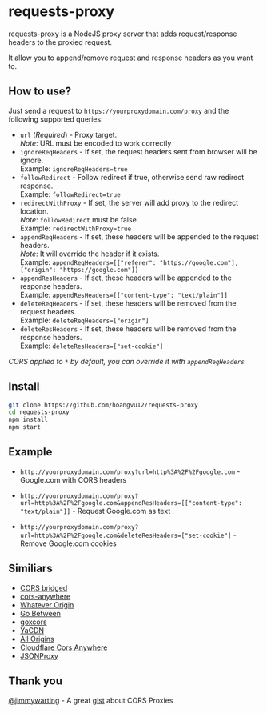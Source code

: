 # requests-proxy

requests-proxy is a NodeJS proxy server that adds request/response headers to the proxied request.

It allow you to append/remove request and response headers as you want to.

## How to use?

Just send a request to `https://yourproxydomain.com/proxy` and the following supported queries:

- `url` (_Required_) - Proxy target.\
  _Note_: URL must be encoded to work correctly
- `ignoreReqHeaders` - If set, the request headers sent from browser will be ignore.\
  Example: `ignoreReqHeaders=true`
- `followRedirect` - Follow redirect if true, otherwise send raw redirect response.\
  Example: `followRedirect=true`
- `redirectWithProxy` - If set, the server will add proxy to the redirect location.\
  _Note_: `followRedirect` must be false.\
  Example: `redirectWithProxy=true`
- `appendReqHeaders` - If set, these headers will be appended to the request headers.\
  _Note_: It will override the header if it exists.\
  Example: `appendReqHeaders=[["referer": "https://google.com"], ["origin": "https://google.com"]]`
- `appendResHeaders` - If set, these headers will be appended to the response headers.\
  Example: `appendResHeaders=[["content-type": "text/plain"]]`
- `deleteReqHeaders` - If set, these headers will be removed from the request headers.\
  Example: `deleteReqHeaders=["origin"]`
- `deleteResHeaders` - If set, these headers will be removed from the response headers.\
  Example: `deleteResHeaders=["set-cookie"]`

_CORS applied to `*` by default, you can override it with `appendReqHeaders`_

## Install

```sh
git clone https://github.com/hoangvu12/requests-proxy
cd requests-proxy
npm install
npm start
```

## Example

- `http://yourproxydomain.com/proxy?url=http%3A%2F%2Fgoogle.com` - Google.com with CORS headers
- `http://yourproxydomain.com/proxy?url=http%3A%2F%2Fgoogle.com&appendResHeaders=[["content-type": "text/plain"]]` - Request Google.com as text

- `http://yourproxydomain.com/proxy?url=http%3A%2F%2Fgoogle.com&deleteResHeaders=["set-cookie"]` - Remove Google.com cookies

## Similiars

- [CORS bridged](https://cors.bridged.cc)
- [cors-anywhere](https://github.com/Rob--W/cors-anywhere)
- [Whatever Origin](https://github.com/ripper234/Whatever-Origin)
- [Go Between](https://github.com/okfn/gobetween)
- [goxcors](https://github.com/acidsound/goxcors)
- [YaCDN](https://yacdn.org)
- [All Origins](https://allorigins.win)
- [Cloudflare Cors Anywhere](https://github.com/Zibri/cloudflare-cors-anywhere)
- [JSONProxy](https://jsonp.afeld.me)

## Thank you

[@jimmywarting](https://github.com/jimmywarting) - A great [gist](https://gist.github.com/jimmywarting/ac1be6ea0297c16c477e17f8fbe51347) about CORS Proxies
